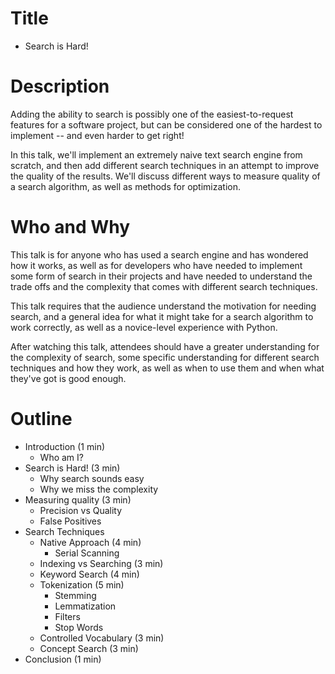 # Title

* Search is Hard!

# Description

Adding the ability to search is possibly one of the easiest-to-request features for a software project, but can be considered one of the hardest to implement -- and even harder to get right!

In this talk, we'll implement an extremely naive text search engine from scratch, and then add different search techniques in an attempt to improve the quality of the results. We'll discuss different ways to measure quality of a search algorithm, as well as methods for optimization.

# Who and Why

This talk is for anyone who has used a search engine and has wondered how it works, as well as for developers who have needed to implement some form of search in their projects and have needed to understand the trade offs and the complexity that comes with different search techniques.

This talk requires that the audience understand the motivation for needing search, and a general idea for what it might take for a search algorithm to work correctly, as well as a novice-level experience with Python.

After watching this talk, attendees should have a greater understanding for the complexity of search, some specific understanding for different search techniques and how they work, as well as when to use them and when what they've got is good enough.

# Outline

* Introduction (1 min)
  - Who am I?
* Search is Hard! (3 min)
  - Why search sounds easy
  - Why we miss the complexity
* Measuring quality (3 min)
  - Precision vs Quality
  - False Positives
* Search Techniques
  - Native Approach (4 min)
    * Serial Scanning
  - Indexing vs Searching (3 min)
  - Keyword Search (4 min)
  - Tokenization (5 min)
    * Stemming
    * Lemmatization
    * Filters
    * Stop Words
  - Controlled Vocabulary (3 min)
  - Concept Search (3 min)
* Conclusion (1 min)

